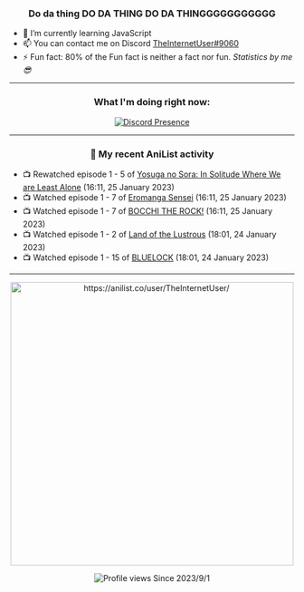 <div align="center">

### Do da thing DO DA THING DO DA THINGGGGGGGGGGG
</div>

- 🌱 I’m currently learning JavaScript
- 📫 You can contact me on Discord [TheInternetUser#9060](https://discord.com/users/534117072796385300)
- ⚡ Fun fact: 80% of the Fun fact is neither a fact nor fun. _Statistics by me 😎_
<hr>

<div align="center">

### What I'm doing right now:
[![Discord Presence](https://lanyard.cnrad.dev/api/534117072796385300)](https://discord.com/users/534117072796385300)
<hr>
  
### 🌸 My recent AniList activity

</div>

<!-- ANILIST_ACTIVITY:start -->

-   📺 Rewatched episode 1 - 5 of [Yosuga no Sora: In Solitude Where We are Least Alone](https://anilist.co/anime/8861) (16:11, 25 January 2023)
-   📺 Watched episode 1 - 7 of [Eromanga Sensei](https://anilist.co/anime/21685) (16:11, 25 January 2023)
-   📺 Watched episode 1 - 7 of [BOCCHI THE ROCK!](https://anilist.co/anime/130003) (16:11, 25 January 2023)
-   📺 Watched episode 1 - 2 of [Land of the Lustrous](https://anilist.co/anime/98707) (18:01, 24 January 2023)
-   📺 Watched episode 1 - 15 of [BLUELOCK](https://anilist.co/anime/137822) (18:01, 24 January 2023)

<!-- ANILIST_ACTIVITY:end -->
<hr>

<div align="center">

<img width="500" alt="https://anilist.co/user/TheInternetUser/" src="https://img.anili.st/User/929966"/>

![Profile views](https://gpvc.arturio.dev/TheInternetUse7) Since 2023/9/1

</div>

